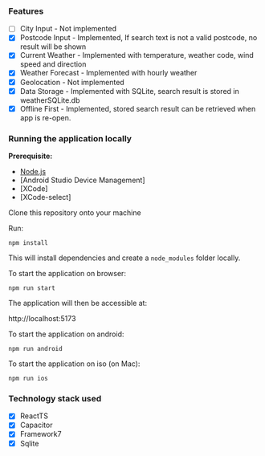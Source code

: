 ### Features
- [ ] City Input - Not implemented
- [X] Postcode Input - Implemented, If search text is not a valid postcode, no result will be shown 
- [X] Current Weather - Implemented with temperature, weather code, wind speed and direction 
- [X] Weather Forecast - Implemented with hourly weather
- [X] Geolocation - Not implemented
- [X] Data Storage - Implemented with SQLite, search result is stored in weatherSQLite.db
- [X] Offline First - Implemented, stored search result can be retrieved when app is re-open.

### Running the application locally

**Prerequisite:** 
- [Node.js](https://nodejs.org/en/)
- [Android Studio Device Management]
- [XCode]
- [XCode-select]

Clone this repository onto your machine

Run:

```
npm install
```

This will install dependencies and create a `node_modules` folder locally.

To start the application on browser:

```
npm run start
```

The application will then be accessible at:

http://localhost:5173

To start the application on android:

```
npm run android
```

To start the application on iso (on Mac):

```
npm run ios
```

### Technology stack used
- [X] ReactTS
- [X] Capacitor
- [X] Framework7
- [X] Sqlite
